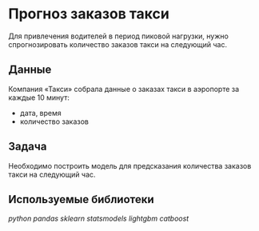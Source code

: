 # Прогноз заказов такси

Для привлечения водителей в период пиковой нагрузки, нужно спрогнозировать количество заказов такси на следующий час.

## Данные

Компания «Такси» собрала данные о заказах такси в аэропорте за каждые 10 минут:
- дата, время
- количество заказов


## Задача

Необходимо построить модель для предсказания количества заказов такси на следующий час.  

## Используемые библиотеки
*python pandas sklearn statsmodels lightgbm catboost*

